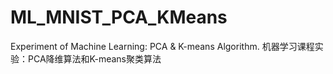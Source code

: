 # ML_MNIST_PCA_KMeans
Experiment of Machine Learning: PCA &amp; K-means Algorithm. 机器学习课程实验：PCA降维算法和K-means聚类算法
